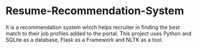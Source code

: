 # Resume-Recommendation-System
It is a recommendation system which helps recruiter in finding the best match to their job profiles added to the portal. This project uses Python and SQLite as a database, Flask as a Framework and NLTK as a tool.
